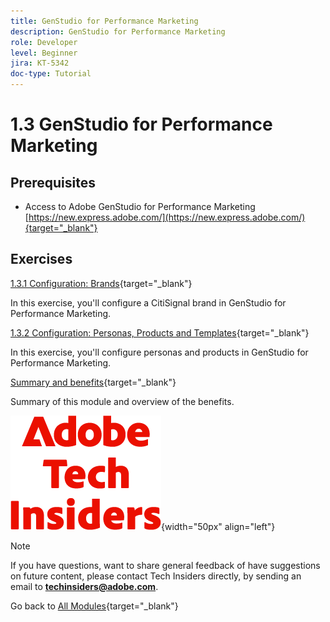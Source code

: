 ```yaml
---
title: GenStudio for Performance Marketing
description: GenStudio for Performance Marketing
role: Developer
level: Beginner
jira: KT-5342
doc-type: Tutorial
---
```

# 1.3 GenStudio for Performance Marketing


## Prerequisites

- Access to Adobe GenStudio for Performance Marketing [https://new.express.adobe.com/](https://new.express.adobe.com/){target="_blank"}

## Exercises

[1.3.1 Configuration: Brands](./ex1.md){target="_blank"}

In this exercise, you'll configure a CitiSignal brand in GenStudio for Performance Marketing.

[1.3.2 Configuration: Personas, Products and Templates](./ex2.md){target="_blank"}

In this exercise, you'll configure personas and products in GenStudio for Performance Marketing.

[Summary and benefits](./summary.md){target="_blank"}

Summary of this module and overview of the benefits.

![Tech Insiders](./../../../assets/images/techinsiders.png){width="50px" align="left"}

>[!NOTE]
>
>If you have questions, want to share general feedback of have suggestions on future content, please contact Tech Insiders directly, by sending an email to **techinsiders@adobe.com**.

Go back to [All Modules](../../../overview.md){target="_blank"}
